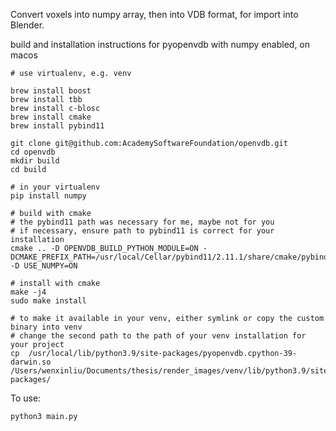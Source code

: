 Convert voxels into numpy array, then into VDB format, for import into Blender.


build and installation instructions for pyopenvdb with numpy enabled, on macos

```
# use virtualenv, e.g. venv

brew install boost
brew install tbb
brew install c-blosc
brew install cmake
brew install pybind11

git clone git@github.com:AcademySoftwareFoundation/openvdb.git
cd openvdb
mkdir build
cd build

# in your virtualenv
pip install numpy

# build with cmake
# the pybind11 path was necessary for me, maybe not for you
# if necessary, ensure path to pybind11 is correct for your installation
cmake .. -D OPENVDB_BUILD_PYTHON_MODULE=ON -DCMAKE_PREFIX_PATH=/usr/local/Cellar/pybind11/2.11.1/share/cmake/pybind11 -D USE_NUMPY=ON

# install with cmake
make -j4
sudo make install

# to make it available in your venv, either symlink or copy the custom binary into venv
# change the second path to the path of your venv installation for your project
cp  /usr/local/lib/python3.9/site-packages/pyopenvdb.cpython-39-darwin.so /Users/wenxinliu/Documents/thesis/render_images/venv/lib/python3.9/site-packages/
```

To use:

```agsl
python3 main.py
```